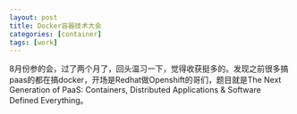 ```yaml
---
layout: post
title: Docker容器技术大会
categories: [container]
tags: [work]
---
```


8月份参的会，过了两个月了，回头温习一下，觉得收获挺多的。发现之前很多搞paas的都在搞docker，开场是Redhat做Openshift的哥们，题目就是The Next Generation of PaaS: Containers, Distributed Applications & Software Defined Everything。